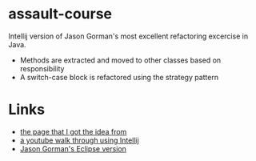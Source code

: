 # assault-course
Intellij version of Jason Gorman's most excellent refactoring excercise in Java.
* Methods are extracted and moved to other classes based on responsibility
* A switch-case block is refactored using the strategy pattern
# Links
* [the page that I got the idea from](https://sageniuz.wordpress.com/2011/03/28/refactoring-kata-mit-intellij-jason-gormans-assault-course/)
* [a youtube walk through using Intellij](https://youtu.be/91zxhhQVSSI)
* [Jason Gorman's Eclipse version](https://youtu.be/ThftCdMBK1A)
